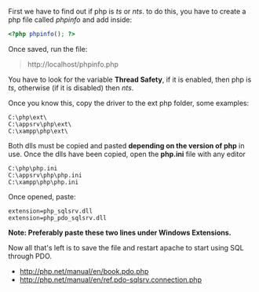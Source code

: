 First we have to find out if php is *ts* or *nts*. to do this, you have to create a php file called *phpinfo* and add inside:
```php
<?php phpinfo(); ?>
```

Once saved, run the file:
> http://localhost/phpinfo.php

You have to look for the variable **Thread Safety**, if it is enabled, then php is *ts*, otherwise (if it is disabled) then *nts*.

Once you know this, copy the driver to the ext php folder, some examples:
```
C:\php\ext\
C:\appsrv\php\ext\
C:\xampp\php\ext\
```

Both dlls must be copied and pasted **depending on the version of php** in use. Once the dlls have been copied, open the **php.ini** file with any editor
```
C:\php\php.ini
C:\appsrv\php\php.ini
C:\xampp\php\php.ini
```

Once opened, paste:
```
extension=php_sqlsrv.dll
extension=php_pdo_sqlsrv.dll
```

**Note: Preferably paste these two lines under Windows Extensions.**

Now all that's left is to save the file and restart apache to start using SQL through PDO.

* http://php.net/manual/en/book.pdo.php
* http://php.net/manual/en/ref.pdo-sqlsrv.connection.php
